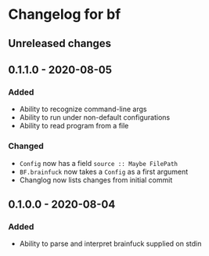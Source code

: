 # Changelog for bf

## Unreleased changes

## 0.1.1.0 - 2020-08-05
### Added
- Ability to recognize command-line args
- Ability to run under non-default configurations
- Ability to read program from a file
### Changed
- `Config` now has a field `source :: Maybe FilePath`
- `BF.brainfuck` now takes a `Config` as a first argument
- Changlog now lists changes from initial commit

## 0.1.0.0 - 2020-08-04
### Added
- Ability to parse and interpret brainfuck supplied on stdin
